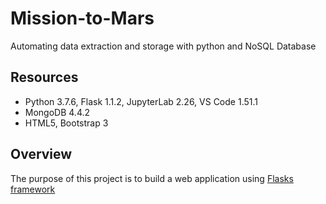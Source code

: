 # Mission-to-Mars
Automating data extraction and storage with python and NoSQL Database 

## Resources
- Python 3.7.6, Flask 1.1.2, JupyterLab 2.26, VS Code 1.51.1
- MongoDB 4.4.2
- HTML5, Bootstrap 3

## Overview 
The purpose of this project is to build a web application using [Flasks framework](https://flask.palletsprojects.com/)

